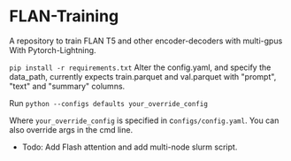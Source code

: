 # FLAN-Training
A repository to train FLAN T5 and other encoder-decoders with multi-gpus With Pytorch-Lightning.

`pip install -r requirements.txt`
Alter the config.yaml, and specify the data_path, currently expects train.parquet and val.parquet with "prompt", "text" and "summary" columns.

Run `python --configs defaults your_override_config`

Where `your_override_config` is specified in c`onfigs/config.yaml`. You can also override args in the cmd line.


- Todo: Add Flash attention and add multi-node slurm script.


